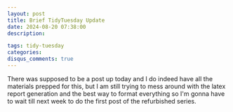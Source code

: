 ```yaml
---
layout: post
title: Brief TidyTuesday Update
date: 2024-08-20 07:38:00
description: 

tags: tidy-tuesday
categories:
disqus_comments: true
---
```


There was supposed to be a post up today and I do indeed have all the materials prepped for this, but I am still trying to mess around with the latex report generation and the best way to format everything so I'm gonna have to wait till next week to do the first post of the refurbished series.
